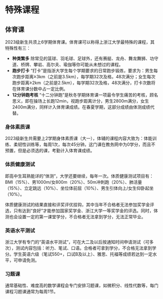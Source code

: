 # 特殊课程

## 体育课

2023级新生共须上6学期体育课。体育课可以称得上浙江大学最特殊的课程，其特殊性有三：

- **种类繁多**
除常见的篮球、羽毛球、足球外，还有赛艇、龙舟、舞龙舞狮、功守道、桥牌、攀岩、高尔夫、瑜伽等你可能从未想过的课程。
- **跑步打卡**
“打卡”是指浙大学生每个学期要求的日常跑步锻炼，要求为：男生每次跑步距离≥3km（之前是3.5km），每学期32次及格，48次满分；女生每次跑步距离≥2km（之前是2.5km），每学期32次及格，48次满分，打卡次数将在体育课分数中占一定比例。
- **12分钟跑考核**
“十二分钟跑”是秋冬学期体育课一项最令学生痛苦的考核，顾名思义，即在操场上长跑12min，视跑步距离计分，男生2800m满分，女生2400m满分，同样计入体育课成绩。在春夏学期，这部分成绩由体测成绩代替。

### 身体素质课

2023级新生共需要上2学期身体素质课（大一），体辅的课程内容大致为：体能训练、柔韧性训练等，每周1次，每次45分钟。这门课在教务网中为0学分，而且不预置，但是必须选的课，考勤计入体育课成绩。

### 体质健康测试

即高中生耳熟能详的“体测”，大学还要继续，每年一次。体质健康测试项目有：BMI（15%）、男1000m/女800m（20%）、50m冲刺跑（20%）、肺活量（15%）、立定跳远（10%）、坐位体前屈（10%）、男生引体向上/女生仰卧起坐（10%）。

体质健康测试的结果直接和评奖评优挂钩，其中当年不合格者无法参加奖学金评选，只有达到“良好”才能参加国家奖学金、浙江大学一等奖学金的评选。同时，体测也会设置一定的第一课堂学分，不合格者无法拿到学分，无法正常毕业。

### 英语水平测试

浙江大学有专门的“英语水平测试”，可在大二及以后按通知时间申请测试（可多次），测试内容包括：听力、笔试、口语。合格者可拿到学分，不合格无法拿到学分。学生英语六级（笔试550+，口试B及以上）、雅思、托福等成绩若达到一定水平，可申请免测。

### 习题课

通常基础性、难度高的数学课程会专门安排习题课，如微积分、线性代数等，每门课程习题课通常为每周1节。
